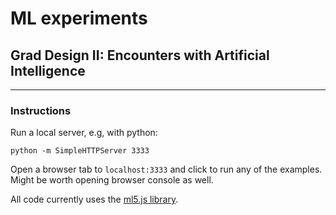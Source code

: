 # ML experiments
## Grad Design II: Encounters with Artificial Intelligence

---
### Instructions

Run a local server, e.g, with python:

`python -m SimpleHTTPServer 3333`

Open a browser tab to `localhost:3333` and click to run any of the examples. Might be worth opening browser console as well.

All code currently uses the [ml5.js library](https://learn.ml5js.org/).